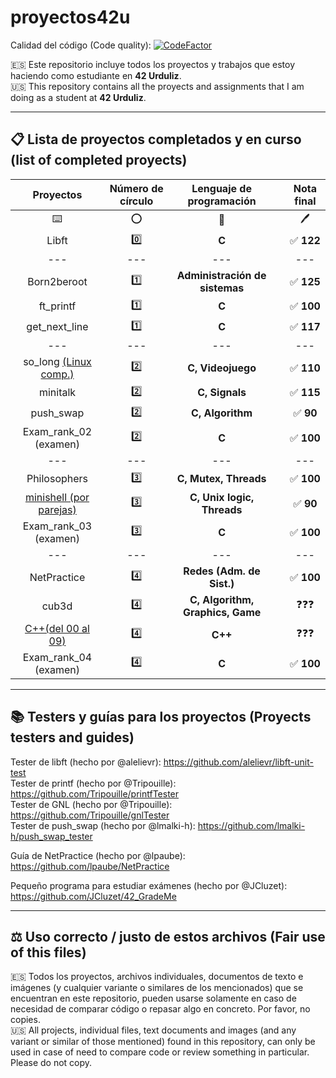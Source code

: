 # proyectos42u

Calidad del código (Code quality): [![CodeFactor](https://www.codefactor.io/repository/github/llopeando/proyectos42u/badge?s=78de944f4586421d1953b3a1ca590ed1e74c1c01)](https://www.codefactor.io/repository/github/llopeando/proyectos42u)

🇪🇸 Este repositorio incluye todos los proyectos y trabajos que estoy haciendo como estudiante en **42 Urduliz**.           
🇺🇸 This repository contains all the proyects and assignments that I am doing as a student at **42 Urduliz**.

-------

## 📋 Lista de proyectos completados y en curso (list of completed proyects)
| Proyectos | Número de círculo | Lenguaje de programación | | Nota final |
| :-------------: | :-------------: | :-------------: | :-------------: | :-------------: |
| ⌨️ | ⭕ | 🧠 | | 🖊️ |
| Libft  | 0️⃣ | **C** | | ✅ **122** |
| --- | --- | --- | | --- | --- |
| Born2beroot | 1️⃣ | **Administración de sistemas**  | | ✅ **125** |
| ft_printf | 1️⃣ | **C** | | ✅ **100** |
| get_next_line | 1️⃣ | **C** | | ✅ **117** |
| --- | --- | --- | | --- | --- |
| so_long [(Linux comp.)](https://github.com/AllPlayed/so_long_for_linux42u) | 2️⃣ | **C, Videojuego** | | ✅ **110** |
| minitalk | 2️⃣ | **C, Signals** | | ✅ **115** |
| push_swap | 2️⃣ | **C, Algorithm** | | ✅ **90** |
| Exam_rank_02 (examen) | 2️⃣ | **C** | | ✅ **100** |
| --- | --- | --- | | --- | --- |
| Philosophers | 3️⃣ | **C, Mutex, Threads** | | ✅ **100** |
| [minishell (por parejas)](https://github.com/AllPlayed/minishell42u) | 3️⃣ | **C, Unix logic, Threads** | | ✅ **90** |
| Exam_rank_03 (examen) | 3️⃣ | **C** | | ✅ **100** |
| --- | --- | --- | | --- | --- |
| NetPractice | 4️⃣ | **Redes (Adm. de Sist.)** | | ✅ **100** |
| cub3d | 4️⃣ | **C, Algorithm, Graphics, Game** | | ❓❓❓ |
| [C++(del 00 al 09)](https://github.com/AllPlayed/cpp42u) | 4️⃣ | **C++** | | ❓❓❓ |
| Exam_rank_04 (examen) | 4️⃣ | **C** | | ✅ **100** |

-------

## 📚 Testers y guías para los proyectos (Proyects testers and guides)
Tester de libft (hecho por @alelievr): https://github.com/alelievr/libft-unit-test                    
Tester de printf (hecho por @Tripouille): https://github.com/Tripouille/printfTester                    
Tester de GNL (hecho por @Tripouille): https://github.com/Tripouille/gnlTester                       
Tester de push_swap (hecho por @lmalki-h): https://github.com/lmalki-h/push_swap_tester

Guía de NetPractice (hecho por @lpaube): https://github.com/lpaube/NetPractice

Pequeño programa para estudiar exámenes (hecho por @JCluzet): https://github.com/JCluzet/42_GradeMe

-------

## ⚖️ Uso correcto / justo de estos archivos (Fair use of this files)
🇪🇸 Todos los proyectos, archivos individuales, documentos de texto e imágenes (y cualquier variante o similares de los mencionados) que se encuentran en este repositorio, pueden usarse solamente en caso de necesidad de comparar código o repasar algo en concreto. Por favor, no copies.              
🇺🇸 All projects, individual files, text documents and images (and any variant or similar of those mentioned) found in this repository, can only be used in case of need to compare code or review something in particular. Please do not copy.
